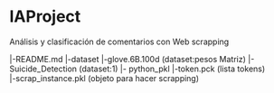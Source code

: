 # IAProject
Análisis y clasificación de comentarios con Web scrapping


|-README.md
|-dataset
    |-glove.6B.100d      (dataset:pesos Matriz)
    |-Suicide_Detection  (dataset:1)
|- python_pkl
    |-token.pck          (lista tokens)  
    |-scrap_instance.pkl (objeto para hacer scrapping)
